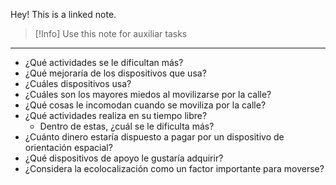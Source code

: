Hey! This is a linked note.

>[!Info]
>Use this note for auxiliar tasks

---


- ¿Qué actividades se le dificultan más?
- ¿Qué mejoraría de los dispositivos que usa?
- ¿Cuáles dispositivos usa?
- ¿Cuáles son los mayores miedos al movilizarse por la calle?
- ¿Qué cosas le incomodan cuando se moviliza por la calle?
- ¿Qué actividades realiza en su tiempo libre?
	- Dentro de estas, ¿cuál se le dificulta más?
- ¿Cuánto dinero estaría dispuesto a pagar por un dispositivo de orientación espacial?
- ¿Qué dispositivos de apoyo le gustaría adquirir?
- ¿Considera la ecolocalización como un factor importante para moverse?



